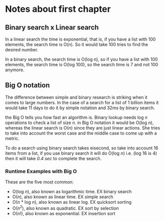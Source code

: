 # Notes about first chapter

## Binary search x Linear search

In a linear search the time is exponential, that is, if you have a list with 100 elements, the search time is O(n). So it would take 100 tries to find the desired number.

In a binary search, the search time is O(log n), so if you have a list with 100 elements, the search time is O(log 100), so the search time is 7 and not 100 anymore.

## Big O notation

The difference between simple and binary research is striking when it comes to large numbers. In the case of a search for a list of 1 billion items it would take 11 days to do it by simple notation and 32ms by binary search.

the Big O tells you how fast an algorithm is. Binary lookup needs log *n* operations to check a list of size *n*. in Big O notation it would be O(log *n*), whereas the linear search is O(*n*) since they are just linear actions. She tries to take into account the worst case and the middle case to come up with a metric.

To do a search using binary search takes eisecond, so take into account 16 items from a list, if you use binary search it will do O(log *n*) i.e. (log 16 is 4) then it will take *0.4 sec* to complete the search.

### Runtime Examples with Big O

These are the five most common:

- O(log *n*), also known as logarithmic time. EX binary search
- O(*n*), also known as linear time. EX simple search
- O(*n* \* log *n*), also known as linear log. EX quicksort sorting
- O($n^2$), also known as quadratic. EX sort by selection
- O(*n*!), also known as exponential. EX insertion sort
